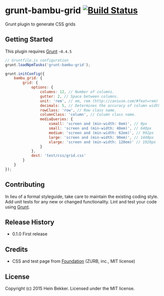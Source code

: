 # grunt-bambu-grid [![Build Status](https://secure.travis-ci.org/netbek/grunt-bambu-grid.png?branch=master)](http://travis-ci.org/netbek/grunt-bambu-grid)

Grunt plugin to generate CSS grids

## Getting Started
This plugin requires [Grunt](http://gruntjs.com/) `~0.4.5`

````javascript
// Gruntfile.js configuration
grunt.loadNpmTasks('grunt-bambu-grid');

grunt.initConfig({
	bambu_grid: {
		grid: {
			options: {
				columns: 12, // Number of columns.
				gutter: 2, // Space between columns.
				unit: 'rem', // em, rem (http://caniuse.com/#feat=rem)
				decimals: 5, // Determines the accuracy of column widths.
				rowClass: 'row', // Row class name.
				columnClass: 'column', // Column class name.
				mediaQueries: {
					xsmall: 'screen and (min-width: 0em)', // 0px
					small: 'screen and (min-width: 40em)', // 640px
					medium: 'screen and (min-width: 62em)', // 992px
					large: 'screen and (min-width: 90em)', // 1440px
					xlarge: 'screen and (min-width: 120em)' // 1920px
				}
			},
			dest: 'test/css/grid.css'
		}
	}
});
````

## Contributing
In lieu of a formal styleguide, take care to maintain the existing coding style. Add unit tests for any new or changed functionality. Lint and test your code using [Grunt](http://gruntjs.com/).

## Release History
* 0.1.0 First release

## Credits
* CSS and test page from [Foundation](https://github.com/zurb/foundation) (ZURB, inc., MIT license)

## License
Copyright (c) 2015 Hein Bekker. Licensed under the MIT license.
